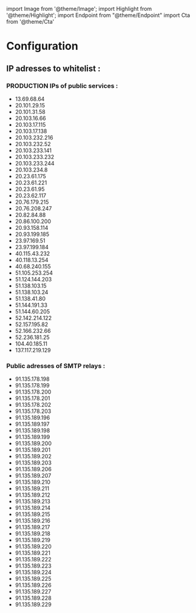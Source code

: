 import Image from '@theme/Image';
import Highlight from '@theme/Highlight';
import Endpoint from "@theme/Endpoint"
import Cta from '@theme/Cta'

# Configuration

## IP adresses to whitelist : 

### PRODUCTION IPs of public services : 
- 13.69.68.64  
- 20.101.29.15  
- 20.101.31.58  
- 20.103.16.66  
- 20.103.17.115  
- 20.103.17.138  
- 20.103.232.216  
- 20.103.232.52  
- 20.103.233.141  
- 20.103.233.232  
- 20.103.233.244  
- 20.103.234.8  
- 20.23.61.175
- 20.23.61.221
- 20.23.61.95
- 20.23.62.117
- 20.76.179.215
- 20.76.208.247
- 20.82.84.88
- 20.86.100.200
- 20.93.158.114
- 20.93.199.185
- 23.97.169.51
- 23.97.199.184
- 40.115.43.232
- 40.118.13.254
- 40.68.240.155
- 51.105.253.254
- 51.124.144.203
- 51.138.103.15
- 51.138.103.24
- 51.138.41.80
- 51.144.191.33
- 51.144.60.205
- 52.142.214.122
- 52.157.195.82
- 52.166.232.66
- 52.236.181.25
- 104.40.185.11
- 137.117.219.129

### Public adresses of SMTP relays :
- 91.135.178.198
- 91.135.178.199
- 91.135.178.200
- 91.135.178.201
- 91.135.178.202
- 91.135.178.203
- 91.135.189.196
- 91.135.189.197
- 91.135.189.198
- 91.135.189.199
- 91.135.189.200
- 91.135.189.201
- 91.135.189.202
- 91.135.189.203
- 91.135.189.206
- 91.135.189.207
- 91.135.189.210
- 91.135.189.211
- 91.135.189.212
- 91.135.189.213
- 91.135.189.214
- 91.135.189.215
- 91.135.189.216
- 91.135.189.217
- 91.135.189.218
- 91.135.189.219
- 91.135.189.220
- 91.135.189.221
- 91.135.189.222
- 91.135.189.223
- 91.135.189.224
- 91.135.189.225
- 91.135.189.226
- 91.135.189.227
- 91.135.189.228
- 91.135.189.229




